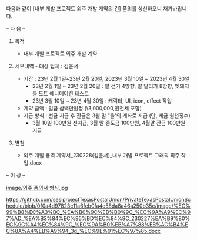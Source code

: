 
 다음과 같이 [내부 개발 프로젝트 외주 개발 계약의 건] 품의를 상신하오니 재가바랍니다.

–  다   음  –
 

1.   목적
     - 내부 개발 프로젝트 외주 개발 계약

2.   세부내역
    - 대상 업체 : 김윤서
      - 기간 : 23년 2월 1일~23년 2월 20일, 2023년 3월 10일 ~ 2023년 4월 30일 
        * 23년 2월 1일 ~ 23년 2월 20일 : 말 걷기 4방향, 말 달리기 8방향, 멧돼지등 도트 에니메이션 테스트
        * 23년 3월 10일 ~ 23년 4월 30일 : 캐릭터, UI, icon, effect 작업 
      - 계약 금액 : 일금 삼백만원정 (\3,000,000,원천세 포함)
      - 지급 방식 : 선금 지급 후 잔금은 3월 말 "을'의 계좌로 지급 (단, 세금 원천징수)
        * 3월 10일 100만원 선지급, 3월 말 중도금 100만원, 4월말 잔금 100만원 지급
     
3.   별첨
     - 외주 개발 용역 계약서_230228(김윤서)_내부 개발 프로젝트 그래픽 외주 작업.docx

–  이   상  – 

[image/외주 품의서 형식.jpg](https://github.com/sesiprojectTexasPostalUnion/PrivateTexasPostalUnionSchedule/blob/7144b3129803be6711c81bdf25c843d9bd777ad3/image/%EC%99%B8%EC%A3%BC%20%ED%92%88%EC%9D%98%EC%84%9C%20%ED%98%95%EC%8B%9D.jpg)

https://github.com/sesiprojectTexasPostalUnion/PrivateTexasPostalUnionSchedule/blob/0f0a4d97823c11a6feb0fa4e58da8a46a250b35c/image/%EC%99%B8%EC%A3%BC_%EA%B0%9C%EB%B0%9C_%EC%9A%A9%EC%97%AD_%EA%B3%84%EC%95%BD%EC%84%9C_230227%EA%B9%80%EC%9C%A4%EC%84%9C_%EC%9A%B0%EB%A7%88%EB%AC%B4%EC%8A%A4%EB%A9%94_3d_%EC%9E%91%EC%97%85.docx
